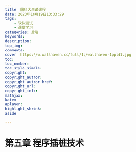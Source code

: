 ```yaml
---
title: 国科大测试课程
date: 2023年10月19日13:33:29
tags: 
    - 软件测试
    - 课堂学习
categories: 后端
keywords:
description: 
top_img:
comments:
cover: https://w.wallhaven.cc/full/1p/wallhaven-1ppld1.jpg
toc:
toc_number:
toc_style_simple:
copyright:
copyright_author:
copyright_author_href:
copyright_url:
copyright_info:
mathjax:
katex:
aplayer:
highlight_shrink:
aside:

---
```


<meta name="referrer" content="no-referrer"/>

# 第五章 程序插桩技术
























